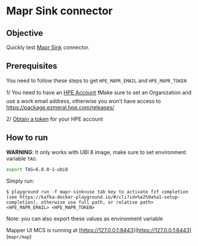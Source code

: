 # Mapr Sink connector



## Objective

Quickly test [Mapr Sink](https://docs.confluent.io/current/connect/kafka-connect-maprdb/index.html#mapr-db-sink-connector-for-cp) connector.

## Prerequisites

You need to follow these steps to get `HPE_MAPR_EMAIL` and `HPE_MAPR_TOKEN`

1/ You need to have an [HPE Account](https://docs.ezmeral.hpe.com/datafabric-customer-managed/74/AdvancedInstallation/Obtaining_an_HPE_Account.html)
❗Make sure to set an Organization and use a work email address, otherwise you won't have access to https://package.ezmeral.hpe.com/releases/

2/ [Obtain a token](https://docs.ezmeral.hpe.com/datafabric-customer-managed/74/AdvancedInstallation/Obtaining_a_Token.html) for your HPE account

## How to run

**WARNING**: It only works with UBI 8 image, make sure to set environment variable `TAG`:

```bash
export TAG=6.0.0-1-ubi8
```

Simply run:

```
$ playground run -f mapr-sink<use tab key to activate fzf completion (see https://kafka-docker-playground.io/#/cli?id=%e2%9a%a1-setup-completion), otherwise use full path, or relative path> <HPE_MAPR_EMAIL> <HPE_MAPR_TOKEN>
```

Note: you can also export these values as environment variable


Mapper UI MCS is running at [https://127.0.0.1:8443](https://127.0.0.1:8443) (`mapr/map`)

